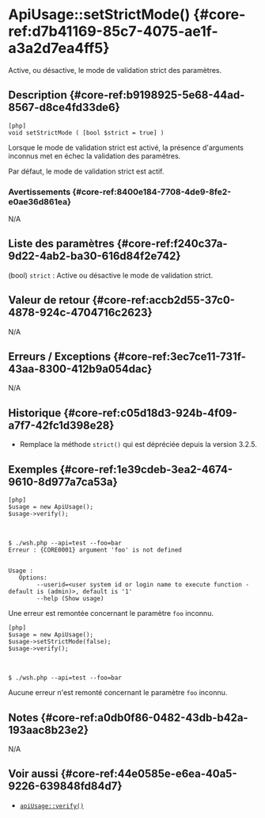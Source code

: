 # ApiUsage::setStrictMode() {#core-ref:d7b41169-85c7-4075-ae1f-a3a2d7ea4ff5}

<div class="short-description">
Active, ou désactive, le mode de validation strict des paramètres.
</div>

## Description {#core-ref:b9198925-5e68-44ad-8567-d8ce4fd33de6}

    [php]
    void setStrictMode ( [bool $strict = true] )

Lorsque le mode de validation strict est activé, la présence d'arguments
inconnus met en échec la validation des paramètres.

Par défaut, le mode de validation strict est actif.

### Avertissements {#core-ref:8400e184-7708-4de9-8fe2-e0ae36d861ea}

N/A

## Liste des paramètres {#core-ref:f240c37a-9d22-4ab2-ba30-616d84f2e742}

(bool) `strict`
:   Active ou désactive le mode de validation strict.

## Valeur de retour {#core-ref:accb2d55-37c0-4878-924c-4704716c2623}

N/A

## Erreurs / Exceptions {#core-ref:3ec7ce11-731f-43aa-8300-412b9a054dac}

N/A

## Historique {#core-ref:c05d18d3-924b-4f09-a7f7-42fc1d398e28}

*   Remplace la méthode `strict()` qui est dépréciée depuis la version 3.2.5.

## Exemples {#core-ref:1e39cdeb-3ea2-4674-9610-8d977a7ca53a}

    [php]
    $usage = new ApiUsage();
    $usage->verify();

&nbsp;

    $ ./wsh.php --api=test --foo=bar
    Erreur : {CORE0001} argument 'foo' is not defined
    
    
    Usage :
       Options:
            --userid=<user system id or login name to execute function - default is (admin)>, default is '1'
            --help (Show usage) 

Une erreur est remontée concernant le paramètre `foo` inconnu.

    [php]
    $usage = new ApiUsage();
    $usage->setStrictMode(false);
    $usage->verify();

&nbsp;

    $ ./wsh.php --api=test --foo=bar

Aucune erreur n'est remonté concernant le paramètre `foo` inconnu.

## Notes {#core-ref:a0db0f86-0482-43db-b42a-193aac8b23e2}

N/A

## Voir aussi {#core-ref:44e0585e-e6ea-40a5-9226-639848fd84d7}

*   [`apiUsage::verify()`][apiUsage_verify]

<!-- links -->
[apiUsage_verify]: #core-ref:26496476-30f7-4e64-979a-fb019d762b7b